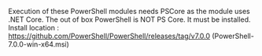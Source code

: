 Execution of these PowerShell modules needs PSCore as the module uses .NET Core. The out of box PowerShell is NOT PS Core.  It must be installed.
Install location : https://github.com/PowerShell/PowerShell/releases/tag/v7.0.0 (PowerShell-7.0.0-win-x64.msi)